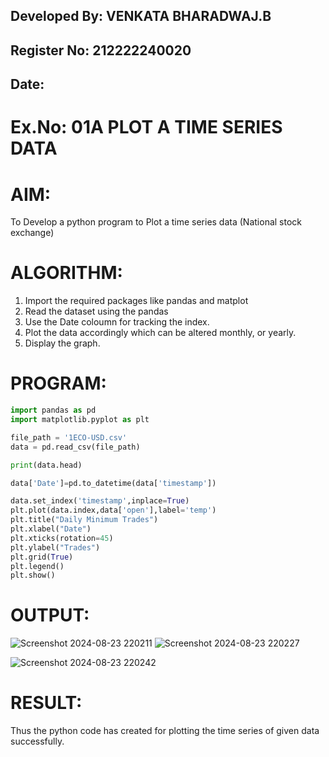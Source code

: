 ## Developed By: VENKATA BHARADWAJ.B
## Register No: 212222240020
##  Date: 

# Ex.No: 01A  PLOT A TIME SERIES DATA

# AIM:
To Develop a python program to Plot a time series data (National stock exchange)


# ALGORITHM:
1. Import the required packages like pandas and matplot
2. Read the dataset using the pandas
3. Use the Date coloumn for tracking the index.
4. Plot the data accordingly which can be altered monthly, or yearly.
5. Display the graph.



# PROGRAM:

 
```python
import pandas as pd
import matplotlib.pyplot as plt

file_path = '1ECO-USD.csv'
data = pd.read_csv(file_path)

print(data.head)

data['Date']=pd.to_datetime(data['timestamp'])

data.set_index('timestamp',inplace=True)
plt.plot(data.index,data['open'],label='temp')
plt.title("Daily Minimum Trades")
plt.xlabel("Date")
plt.xticks(rotation=45)
plt.ylabel("Trades")
plt.grid(True)
plt.legend()
plt.show()

```



 





# OUTPUT:
![Screenshot 2024-08-23 220211](https://github.com/user-attachments/assets/8a76a953-5c05-48a5-b7ff-6f1e504b7b9b)
![Screenshot 2024-08-23 220227](https://github.com/user-attachments/assets/4be2e8e9-6c72-42cc-8d65-96f6e39e380b)

![Screenshot 2024-08-23 220242](https://github.com/user-attachments/assets/20dcec82-0522-4f7a-a571-e353658aefcd)







# RESULT:
Thus the python code has created  for plotting the time series of given data successfully.
